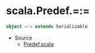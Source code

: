 
#                               scala.Predef.=:=                               #

```scala
object =:= extends Serializable
```

* Source
  * [Predef.scala](https://github.com/scala/scala/tree/6d09a1ba5f/src/library/scala/Predef.scala#L1)

